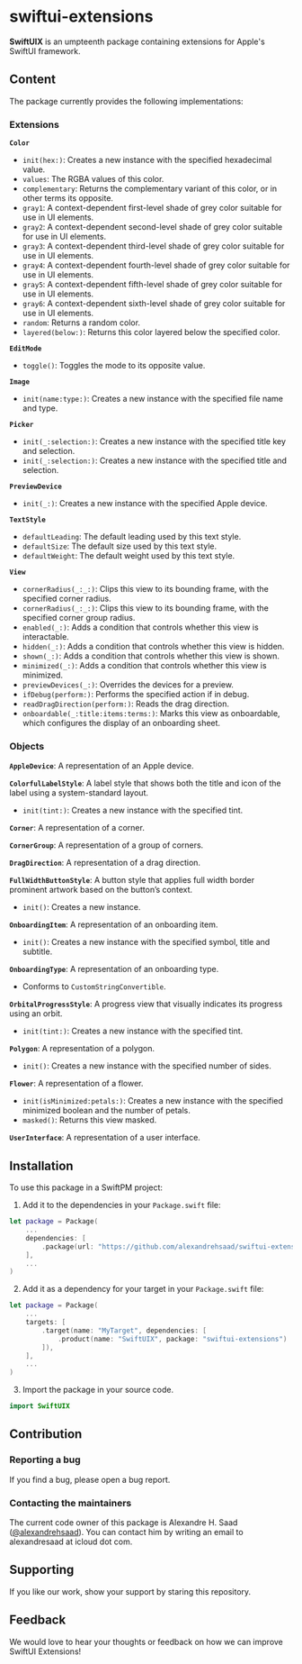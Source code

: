 # swiftui-extensions

**SwiftUIX** is an umpteenth package containing extensions for Apple's SwiftUI framework.

## Content

The package currently provides the following implementations:

### Extensions

**`Color`**

- `init(hex:)`: Creates a new instance with the specified hexadecimal value.
- `values`: The RGBA values of this color.
- `complementary`: Returns the complementary variant of this color, or in other terms its opposite.
- `gray1`: A context-dependent first-level shade of grey color suitable for use in UI elements.
- `gray2`: A context-dependent second-level shade of grey color suitable for use in UI elements.
- `gray3`: A context-dependent third-level shade of grey color suitable for use in UI elements.
- `gray4`: A context-dependent fourth-level shade of grey color suitable for use in UI elements.
- `gray5`: A context-dependent fifth-level shade of grey color suitable for use in UI elements.
- `gray6`: A context-dependent sixth-level shade of grey color suitable for use in UI elements.
- `random`: Returns a random color.
- `layered(below:)`: Returns this color layered below the specified color.

**`EditMode`**

- `toggle()`: Toggles the mode to its opposite value.

**`Image`**

- `init(name:type:)`: Creates a new instance with the specified file name and type.

**`Picker`**

- `init(_:selection:)`: Creates a new instance with the specified title key and selection.
- `init(_:selection:)`: Creates a new instance with the specified title and selection.

**`PreviewDevice`**

- `init(_:)`: Creates a new instance with the specified Apple device.

**`TextStyle`**

- `defaultLeading`: The default leading used by this text style.
- `defaultSize`:  The default size used by this text style.
- `defaultWeight`: The default weight used by this text style.

**`View`**

- `cornerRadius(_:_:)`: Clips this view to its bounding frame, with the specified corner radius.
- `cornerRadius(_:_:)`: Clips this view to its bounding frame, with the specified corner group radius.
- `enabled(_:)`: Adds a condition that controls whether this view is interactable.
- `hidden(_:)`: Adds a condition that controls whether this view is hidden.
- `shown(_:)`: Adds a condition that controls whether this view is shown.
- `minimized(_:)`: Adds a condition that controls whether this view is minimized.
- `previewDevices(_:)`: Overrides the devices for a preview.
- `ifDebug(perform:)`: Performs the specified action if in debug.
- `readDragDirection(perform:)`: Reads the drag direction.
- `onboardable(_:title:items:terms:)`: Marks this view as onboardable, which configures the display of an onboarding sheet.

### Objects

**`AppleDevice`**: A representation of an Apple device.

**`ColorfulLabelStyle`**: A label style that shows both the title and icon of the label using a system-standard layout.

- `init(tint:)`: Creates a new instance with the specified tint.

**`Corner`**: A representation of a corner.

**`CornerGroup`**: A representation of a group of corners.

**`DragDirection`**: A representation of a drag direction.

**`FullWidthButtonStyle`**: A button style that applies full width border prominent artwork based on the button’s context.

- `init()`: Creates a new instance.

**`OnboardingItem`**: A representation of an onboarding item.

- `init()`: Creates a new instance with the specified symbol, title and subtitle.

**`OnboardingType`**: A representation of an onboarding type.

- Conforms to `CustomStringConvertible`.

**`OrbitalProgressStyle`**: A progress view that visually indicates its progress using an orbit.

- `init(tint:)`: Creates a new instance with the specified tint.

**`Polygon`**: A representation of a polygon.

- `init()`: Creates a new instance with the specified number of sides.

**`Flower`**: A representation of a flower.

- `init(isMinimized:petals:)`: Creates a new instance with the specified minimized boolean and the number of petals.
- `masked()`: Returns this view masked.

**`UserInterface`**: A representation of a user interface.

## Installation

To use this package in a SwiftPM project:

1. Add it to the dependencies in your `Package.swift` file:

```swift
let package = Package(
    ...
    dependencies: [
        .package(url: "https://github.com/alexandrehsaad/swiftui-extensions.git", branch: "main")
    ],
    ...
)
```

2. Add it as a dependency for your target in your `Package.swift` file:

```swift
let package = Package(
    ...
    targets: [
        .target(name: "MyTarget", dependencies: [
            .product(name: "SwiftUIX", package: "swiftui-extensions")
        ]),
    ],
    ...
)
```

3. Import the package in your source code.

```swift
import SwiftUIX
```

## Contribution

### Reporting a bug

If you find a bug, please open a bug report.

### Contacting the maintainers

The current code owner of this package is Alexandre H. Saad ([@alexandrehsaad](https://github.com/alexandrehsaad)). You can contact him by writing an email to alexandresaad at icloud dot com.

## Supporting

If you like our work, show your support by staring this repository.

## Feedback

We would love to hear your thoughts or feedback on how we can improve SwiftUI Extensions!
